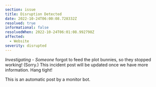```yaml
---
section: issue
title: Disruption Detected
date: 2022-10-24T06:00:08.728332Z
resolved: true
informational: false
resolvedWhen: 2022-10-24T06:01:08.992798Z
affected:
  - Website
severity: disrupted
---
```

*Investigating* - _Someone_ forgot to feed the plot bunnies, so they stopped working! (Sorry.) This incident post will be updated once we have more information. Hang tight!

This is an automatic post by a monitor bot.
        